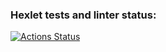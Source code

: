 ### Hexlet tests and linter status:
[![Actions Status](https://github.com/minoko86/python-project-83/workflows/hexlet-check/badge.svg)](https://github.com/minoko86/python-project-83/actions)